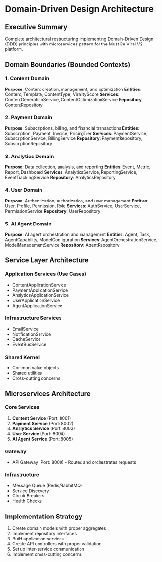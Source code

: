 # Domain-Driven Design Architecture

## Executive Summary
Complete architectural restructuring implementing Domain-Driven Design (DDD) principles with microservices pattern for the Must Be Viral V2 platform.

## Domain Boundaries (Bounded Contexts)

### 1. Content Domain
**Purpose**: Content creation, management, and optimization
**Entities**: Content, Template, ContentType, ViralityScore
**Services**: ContentGenerationService, ContentOptimizationService
**Repository**: ContentRepository

### 2. Payment Domain  
**Purpose**: Subscriptions, billing, and financial transactions
**Entities**: Subscription, Payment, Invoice, PricingTier
**Services**: PaymentService, SubscriptionService, BillingService
**Repository**: PaymentRepository, SubscriptionRepository

### 3. Analytics Domain
**Purpose**: Data collection, analysis, and reporting
**Entities**: Event, Metric, Report, Dashboard
**Services**: AnalyticsService, ReportingService, EventTrackingService
**Repository**: AnalyticsRepository

### 4. User Domain
**Purpose**: Authentication, authorization, and user management
**Entities**: User, Profile, Permission, Role
**Services**: AuthService, UserService, PermissionService
**Repository**: UserRepository

### 5. AI Agent Domain
**Purpose**: AI agent orchestration and management
**Entities**: Agent, Task, AgentCapability, ModelConfiguration
**Services**: AgentOrchestrationService, ModelManagementService
**Repository**: AgentRepository

## Service Layer Architecture

### Application Services (Use Cases)
- ContentApplicationService
- PaymentApplicationService  
- AnalyticsApplicationService
- UserApplicationService
- AgentApplicationService

### Infrastructure Services
- EmailService
- NotificationService
- CacheService
- EventBusService

### Shared Kernel
- Common value objects
- Shared utilities
- Cross-cutting concerns

## Microservices Architecture

### Core Services
1. **Content Service** (Port: 8001)
2. **Payment Service** (Port: 8002)
3. **Analytics Service** (Port: 8003)
4. **User Service** (Port: 8004)
5. **AI Agent Service** (Port: 8005)

### Gateway
- API Gateway (Port: 8000) - Routes and orchestrates requests

### Infrastructure
- Message Queue (Redis/RabbitMQ)
- Service Discovery
- Circuit Breakers
- Health Checks

## Implementation Strategy
1. Create domain models with proper aggregates
2. Implement repository interfaces
3. Build application services
4. Create API controllers with proper validation
5. Set up inter-service communication
6. Implement cross-cutting concerns
